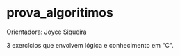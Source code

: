 # prova_algoritimos
Orientadora: Joyce Siqueira

3 exercícios que envolvem lógica e conhecimento em "C".
